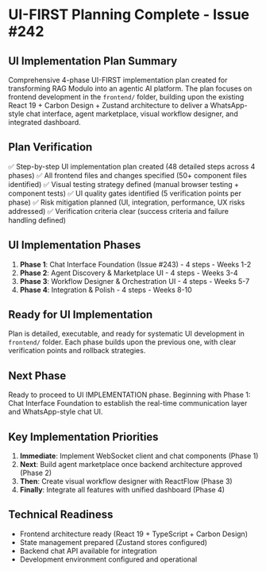 # UI-FIRST Planning Complete - Issue #242

## UI Implementation Plan Summary
Comprehensive 4-phase UI-FIRST implementation plan created for transforming RAG Modulo into an agentic AI platform. The plan focuses on frontend development in the `frontend/` folder, building upon the existing React 19 + Carbon Design + Zustand architecture to deliver a WhatsApp-style chat interface, agent marketplace, visual workflow designer, and integrated dashboard.

## Plan Verification
✅ Step-by-step UI implementation plan created (48 detailed steps across 4 phases)
✅ All frontend files and changes specified (50+ component files identified)
✅ Visual testing strategy defined (manual browser testing + component tests)
✅ UI quality gates identified (5 verification points per phase)
✅ Risk mitigation planned (UI, integration, performance, UX risks addressed)
✅ Verification criteria clear (success criteria and failure handling defined)

## UI Implementation Phases
1. **Phase 1**: Chat Interface Foundation (Issue #243) - 4 steps - Weeks 1-2
2. **Phase 2**: Agent Discovery & Marketplace UI - 4 steps - Weeks 3-4
3. **Phase 3**: Workflow Designer & Orchestration UI - 4 steps - Weeks 5-7
4. **Phase 4**: Integration & Polish - 4 steps - Weeks 8-10

## Ready for UI Implementation
Plan is detailed, executable, and ready for systematic UI development in `frontend/` folder. Each phase builds upon the previous one, with clear verification points and rollback strategies.

## Next Phase
Ready to proceed to UI IMPLEMENTATION phase. Beginning with Phase 1: Chat Interface Foundation to establish the real-time communication layer and WhatsApp-style chat UI.

## Key Implementation Priorities
1. **Immediate**: Implement WebSocket client and chat components (Phase 1)
2. **Next**: Build agent marketplace once backend architecture approved (Phase 2)
3. **Then**: Create visual workflow designer with ReactFlow (Phase 3)
4. **Finally**: Integrate all features with unified dashboard (Phase 4)

## Technical Readiness
- Frontend architecture ready (React 19 + TypeScript + Carbon Design)
- State management prepared (Zustand stores configured)
- Backend chat API available for integration
- Development environment configured and operational
